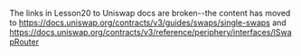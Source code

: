 The links in Lesson20 to Uniswap docs are broken--the content has moved to 
https://docs.uniswap.org/contracts/v3/guides/swaps/single-swaps 
and https://docs.uniswap.org/contracts/v3/reference/periphery/interfaces/ISwapRouter 
